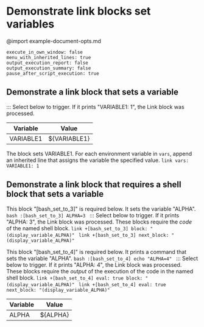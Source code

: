 # Demonstrate link blocks set variables
@import example-document-opts.md
```opts :(document_opts)
execute_in_own_window: false
menu_with_inherited_lines: true
output_execution_report: false
output_execution_summary: false
pause_after_script_execution: true
```

## Demonstrate a link block that sets a variable
::: Select below to trigger. If it prints "VARIABLE1: 1", the Link block was processed.

| Variable| Value
| -| -
| VARIABLE1| ${VARIABLE1}

The block sets VARIABLE1.
For each environment variable in `vars`, append an inherited line that assigns the variable the specified value.
    ```link
    vars:
      VARIABLE1: 1
    ```

## Demonstrate a link block that requires a shell block that sets a variable
This block "[bash_set_to_3]" is required below. It sets the variable "ALPHA".
    ```bash :[bash_set_to_3]
    ALPHA=3
    ```
::: Select below to trigger. If it prints "ALPHA: 3", the Link block was processed.
These blocks require the *code* of the named shell block.
    ```link +[bash_set_to_3]
    block: "(display_variable_ALPHA)"
    ```
    ```link +[bash_set_to_3]
    next_block: "(display_variable_ALPHA)"
    ```

This block "[bash_set_to_4]" is required below. It prints a command that sets the variable "ALPHA".
    ```bash :[bash_set_to_4]
    echo "ALPHA=4"
    ```
::: Select below to trigger. If it prints "ALPHA: 4", the Link block was processed.
These blocks require the *output* of the execution of the code in the named shell block.
    ```link +[bash_set_to_4]
    eval: true
    block: "(display_variable_ALPHA)"
    ```
    ```link +[bash_set_to_4]
    eval: true
    next_block: "(display_variable_ALPHA)"
    ```

| Variable| Value
| -| -
| ALPHA| ${ALPHA}

```bash :(display_variable_ALPHA)
```
